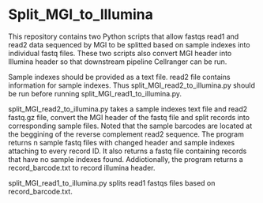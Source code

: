 # Split_MGI_to_Illumina


This repository contains two Python scripts that allow fastqs read1 and read2 data sequenced by MGI to be splitted based on sample indexes into individual fastq files. These two scripts also convert MGI header into Illumina header so that downstream pipeline Cellranger can be run.

Sample indexes should be provided as a text file. read2 file contains information for sample indexes. Thus split_MGI_read2_to_illumina.py should be run before running split_MGI_read1_to_illumina.py.


split_MGI_read2_to_illumina.py takes a sample indexes text file and read2 fastq.gz file, convert the  MGI header of the fastq file and split records into corresponding sample files. Noted that the sample barcodes are located at the beggining of the reverse complement read2 sequence. The program returns n sample fastq files with changed header and sample indexes attaching to every record ID. It also returns a fastq file containing records that have no sample indexes found. Addiotionally, the program returns a record_barcode.txt to record illumina header. 

split_MGI_read1_to_illumina.py splits read1 fastqs files based on record_barcode.txt.

